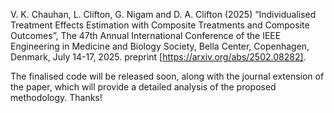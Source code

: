 V. K. Chauhan, L. Clifton, G. Nigam and D. A. Clifton (2025) “Individualised Treatment Effects Estimation with Composite Treatments and Composite Outcomes”, The 47th Annual International Conference of the IEEE Engineering in Medicine and Biology Society, Bella Center, Copenhagen, Denmark, July 14-17, 2025. preprint [https://arxiv.org/abs/2502.08282].

The finalised code will be released soon, along with the journal extension of the paper, which will provide a detailed analysis of the proposed methodology. Thanks!
